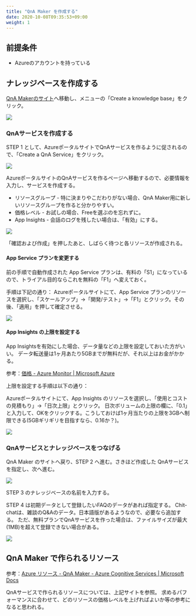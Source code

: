```yaml
---
title: "QnA Maker を作成する"
date: 2020-10-08T09:35:53+09:00
weight: 1
---
```


## 前提条件

* Azureのアカウントを持っている

## ナレッジベースを作成する
[QnA Makerのサイト](https://www.qnamaker.ai/)へ移動し、メニューの「Create a knowledge base」をクリック。

![](2020-10-08-09-38-40.png)

### QnAサービスを作成する

STEP 1 として、AzureポータルサイトでQnAサービスを作るように促されるので、「Create a QnA Service」をクリック。

![](2020-10-08-09-39-40.png)

AzureポータルサイトのQnAサービスを作るページへ移動するので、必要情報を入力し、サービスを作成する。

* リソースグループ - 特に決まりやこだわりがない場合、QnA Maker用に新しいリソースグループを作ると分かりやすい。
* 価格レベル - お試しの場合、Freeを選ぶのを忘れずに。
* App Insights - 会話のログを残したい場合は、「有効」にする。

![](2020-10-08-09-46-18.png)

「確認および作成」を押したあと、しばらく待つと各リソースが作成される。

#### App Service プランを変更する
前の手順で自動作成された App Service プランは、有料の「S1」になっているので、トライアル目的ならこれを無料の「F1」へ変えておく。

手順は下記の通り：
Azureポータルサイトにて、App Service プランのリソースを選択し、「スケールアップ」→「開発/テスト」→「F1」とクリック。その後、「適用」を押して確定させる。

![](2020-10-08-11-00-16.png)

#### App Insights の上限を設定する
App Insightsを有効にした場合、データ量などの上限を設定しておいた方がいい。
データ転送量は1ヶ月あたり5GBまでが無料だが、それ以上はお金がかかる。

参考：[価格 - Azure Monitor | Microsoft Azure](https://azure.microsoft.com/ja-jp/pricing/details/monitor/)

上限を設定する手順は以下の通り：

Azureポータルサイトにて、App Insights のリソースを選択し、「使用とコストの見積もり」→「日次上限」とクリック。
日次ボリュームの上限の欄に、「0.1」と入力して、OKをクリックする。こうしておけば1ヶ月当たりの上限を3GBへ制限できる(5GBギリギリを目指すなら、0.16か？)。

![](2020-10-08-10-43-30.png)

### QnAサービスとナレッジベースをつなげる
QnA Maker のサイトへ戻り、STEP 2 へ進む。さきほど作成した QnAサービスを指定し、次へ進む。

![](2020-10-08-13-31-30.png)

STEP 3 のナレッジベースの名前を入力する。

STEP 4 は初期データとして登録したいFAQのデータがあれば指定する。
Chit-chatは、雑談のQ&Aのデータ。日本語版があるようなので、必要なら追加する。
ただ、無料プランでQnAサービスを作った場合は、ファイルサイズが最大(1MB)を超えて登録できない場合がある。

![](2020-10-08-13-38-42.png)

## QnA Maker で作られるリソース

参考：[Azure リソース - QnA Maker - Azure Cognitive Services | Microsoft Docs](https://docs.microsoft.com/ja-jp/azure/cognitive-services/qnamaker/concepts/azure-resources)

QnAサービスで作られるリソースについては、上記サイトを参照。
求めるパフォーマンスに合わせて、どのリソースの価格レベルを上げればよいか等の参考になると思われる。
